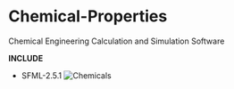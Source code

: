 # Chemical-Properties
Chemical Engineering Calculation and Simulation Software

**INCLUDE**
- SFML-2.5.1
![Chemicals](https://user-images.githubusercontent.com/48857076/182003298-71f30882-8762-4f5d-903a-15ddc1ef2f24.png)
